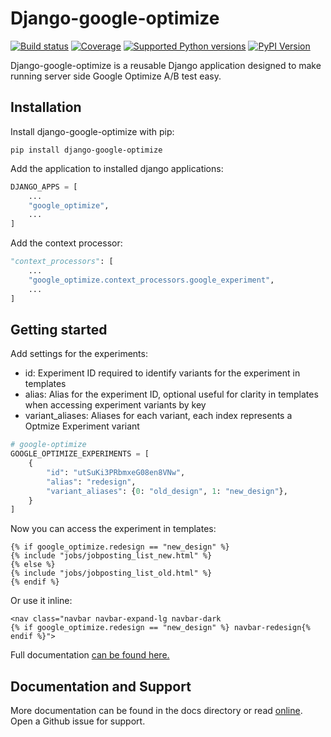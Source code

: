 # Django-google-optimize

[![Build status](https://gitlab.com/hodovicadin/django-google-optimize/badges/master/pipeline.svg)](https://gitlab.com/hodovicadin/django-google-optimize/commits/master)
[![Coverage](https://gitlab.com/hodovicadin/django-google-optimize/badges/master/coverage.svg)](https://gitlab.com/hodovicadin/django-google-optimize/commits/master)
[![Supported Python versions](https://img.shields.io/pypi/pyversions/django-google-optimize.svg)](https://pypi.org/project/django-google-optimize/)
[![PyPI Version](https://img.shields.io/pypi/v/django-google-optimize.svg?style=flat)](https://pypi.org/project/django-google-optimize/)

Django-google-optimize is a reusable Django application designed to make running server side Google Optimize A/B test easy.

## Installation

Install django-google-optimize with pip:

`pip install django-google-optimize`

Add the application to installed django applications:

```py
DJANGO_APPS = [
    ...
    "google_optimize",
    ...
]
```

Add the context processor:

```py
"context_processors": [
    ...
    "google_optimize.context_processors.google_experiment",
    ...
]
```

## Getting started

Add settings for the experiments:

- id: Experiment ID required to identify variants for the experiment in templates
- alias: Alias for the experiment ID, optional useful for clarity in templates when accessing experiment variants by key
- variant_aliases: Aliases for each variant, each index represents a Optmize Experiment variant

```py
# google-optimize
GOOGLE_OPTIMIZE_EXPERIMENTS = [
    {
        "id": "utSuKi3PRbmxeG08en8VNw",
        "alias": "redesign",
        "variant_aliases": {0: "old_design", 1: "new_design"},
    }
]
```

Now you can access the experiment in templates:

```django
{% if google_optimize.redesign == "new_design" %}
{% include "jobs/jobposting_list_new.html" %}
{% else %}
{% include "jobs/jobposting_list_old.html" %}
{% endif %}
```

Or use it inline:

```django
<nav class="navbar navbar-expand-lg navbar-dark
{% if google_optimize.redesign == "new_design" %} navbar-redesign{% endif %}">
```

Full documentation [can be found here.](https://django-google-optimize.readthedocs.io/en/latest/)

## Documentation and Support

More documentation can be found in the docs directory or read [online](https://django-google-optimize.readthedocs.io/en/latest/). Open a Github issue for support.

